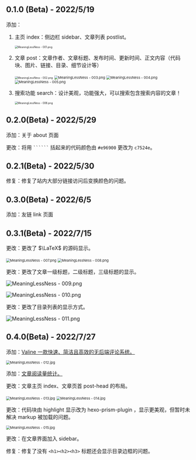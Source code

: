 ## 0.1.0 (Beta)  - 2022/5/19

添加：

1. 主页 $\text{index}$：侧边栏 $\text{sidebar}$、文章列表 $\text{postlist}$。

   <img src="https://s2.loli.net/2022/05/19/YfJEH9lx4bQG5jr.png" alt="MeaningLessNess - 001.png" style="zoom: 50%;" />

2. 文章 $\text{post}$：文章作者、文章标题、发布时间、更新时间、正文内容（代码块、图片、链接、目录、细节设计等）

   <img src="https://s2.loli.net/2022/05/19/FBUZiJgbEYnso7C.png" alt="MeaningLessNess - 002.png" style="zoom: 50%;" />

   <img src="https://s2.loli.net/2022/05/19/BuzsnleNpVAGxYF.png" alt="MeaningLessNess - 003.png" style="zoom: 67%;" />

   <img src="https://s2.loli.net/2022/05/19/bfswu6EcmA4ga7H.png" alt="MeaningLessNess - 004.png" style="zoom: 67%;" />

   <img src="https://s2.loli.net/2022/05/19/vkxYuhn6iIfjBzV.png" alt="MeaningLessNess - 005.png" style="zoom:67%;" />

3. 搜索功能 $\text{search}$：设计美观，功能强大，可以搜索包含搜索内容的文章！

   <img src="https://s2.loli.net/2022/05/19/SYtnrVoP9Hl5xNI.png" alt="MeaningLessNess - 006.png" style="zoom: 50%;" />

## 0.2.0(Beta) - 2022/5/29

添加：关于 $\text{about}$ 页面

更改：将用 ``` `````` ``` 括起来的代码颜色由 ```#e96900``` 更改为 ```c7524e```。

## 0.2.1(Beta) - 2022/5/30

修复：修复了站内大部分链接访问后变换颜色的问题。

## 0.3.0(Beta) - 2022/6/5

添加：友链 $\text{link}$ 页面

## 0.3.1(Beta) - 2022/7/15

更改：更改了 $\LaTeX$ 的源码显示。

<img src="https://s2.loli.net/2022/07/15/Gpy3Y6o7OimuIlW.png" alt="MeaningLessNess - 007.png" style="zoom: 67%;" />

<img src="https://s2.loli.net/2022/07/15/wgvVfubxy36enKW.png" alt="MeaningLessNess - 008.png" style="zoom:67%;" />

更改：更改了文章一级标题，二级标题，三级标题的显示。

![MeaningLessNess - 009.png](https://s2.loli.net/2022/07/15/BbS6CtIflzHg9uF.png)

![MeaningLessNess - 010.png](https://s2.loli.net/2022/07/15/1AdQitSlkJsYnEb.png)

更改：更改了目录列表的显示方式。

![MeaningLessNess - 011.png](https://s2.loli.net/2022/07/15/eNH3nVo2bc4skwr.png)

## 0.4.0(Beta) - 2022/7/27

添加：[Valine 一款快速、简洁且高效的无后端评论系统。](https://valine.js.org/)

<img src="https://s2.loli.net/2022/07/27/pRMnzAgFG7xwQyd.jpg" alt="MeaningLessNess - 012.jpg" style="zoom: 67%;" />

添加：[文章阅读量统计。](https://valine.js.org/visitor.html)

更改：文章主页 $\text{index}$、文章页首 $\text{post-head}$ 的布局。

<img src="https://s2.loli.net/2022/07/27/rGXNVyLgfT4tB35.jpg" alt="MeaningLessNess - 013.jpg" style="zoom:67%;" />

<img src="https://s2.loli.net/2022/07/27/2ewfFvgkcnTjudN.jpg" alt="MeaningLessNess - 014.jpg" style="zoom:67%;" />

更改：代码块由 $\text{highlight}$ 显示改为 $\text{hexo-prism-plugin}$ ，显示更美观，但暂时未解决 $\text{markup}$ 被加载的问题。

<img src="https://s2.loli.net/2022/07/27/x97oR45L6svjwpP.jpg" alt="MeaningLessNess - 015.jpg" style="zoom:67%;" />

更改：在文章界面加入 $\text{sidebar}$。

修复：修复了没有 ```<h1><h2><h3>``` 标题还会显示目录边框的问题。

